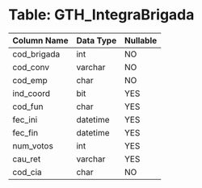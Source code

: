 # Table: GTH_IntegraBrigada

| Column Name | Data Type | Nullable |
|-------------|-----------|----------|
| cod_brigada | int | NO |
| cod_conv | varchar | NO |
| cod_emp | char | NO |
| ind_coord | bit | YES |
| cod_fun | char | YES |
| fec_ini | datetime | YES |
| fec_fin | datetime | YES |
| num_votos | int | YES |
| cau_ret | varchar | YES |
| cod_cia | char | NO |
